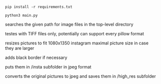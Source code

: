`pip install -r requirements.txt`

`python3 main.py`

searches the given path for image files in the top-level directory

testes with TIFF files only, potentially can support every pillow format

resizes pictures to fit 1080x1350 instagram maximal picture size in case they are larger 

adds black border if necessary 

puts them in /insta subfolder in jpeg format

converts the original pictures to jpeg and saves them in /high_res subfolder
